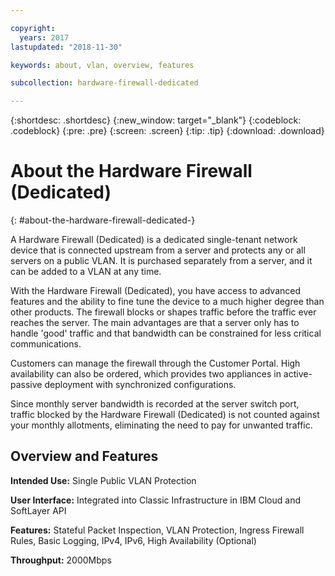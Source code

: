 ```yaml
---

copyright:
  years: 2017
lastupdated: "2018-11-30"

keywords: about, vlan, overview, features

subcollection: hardware-firewall-dedicated

---
```


{:shortdesc: .shortdesc}
{:new_window: target="_blank"}
{:codeblock: .codeblock}
{:pre: .pre}
{:screen: .screen}
{:tip: .tip}
{:download: .download}

# About the Hardware Firewall (Dedicated)
{: #about-the-hardware-firewall-dedicated-}

A Hardware Firewall (Dedicated) is a dedicated single-tenant network device that is connected upstream from a server and protects any or all servers on a public VLAN. It is purchased separately from a server, and it can be added to a VLAN at any time.   

With the Hardware Firewall (Dedicated), you have access to advanced features and the ability to fine tune the device to a much higher degree than other products. The firewall blocks or shapes traffic before the traffic ever reaches the server. The main advantages are that a server only has to handle 'good' traffic and that bandwidth can be constrained for less critical communications.

Customers can manage the firewall through the Customer Portal. High availability can also be ordered, which provides two appliances in active-passive deployment with synchronized configurations.

Since monthly server bandwidth is recorded at the server switch port, traffic blocked by the Hardware Firewall (Dedicated) is not counted against your monthly allotments, eliminating the need to pay for unwanted traffic.

## Overview and Features

**Intended Use:** Single Public VLAN Protection

**User Interface:** Integrated into Classic Infrastructure in IBM Cloud and SoftLayer API

**Features:** Stateful Packet Inspection, VLAN Protection, Ingress Firewall Rules, Basic Logging, IPv4, IPv6, High Availability (Optional)

**Throughput:** 2000Mbps
